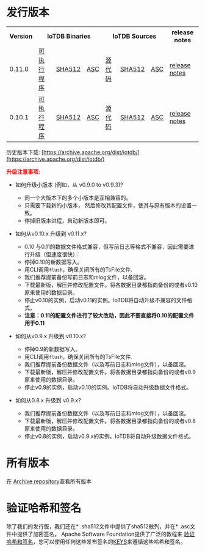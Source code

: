 <!--

    Licensed to the Apache Software Foundation (ASF) under one
    or more contributor license agreements.  See the NOTICE file
    distributed with this work for additional information
    regarding copyright ownership.  The ASF licenses this file
    to you under the Apache License, Version 2.0 (the
    "License"); you may not use this file except in compliance
    with the License.  You may obtain a copy of the License at
    
        http://www.apache.org/licenses/LICENSE-2.0
    
    Unless required by applicable law or agreed to in writing,
    software distributed under the License is distributed on an
    "AS IS" BASIS, WITHOUT WARRANTIES OR CONDITIONS OF ANY
    KIND, either express or implied.  See the License for the
    specific language governing permissions and limitations
    under the License.

-->
# 发行版本

<table>
	<tr>
      <th>Version</th>
	    <th colspan="3">IoTDB Binaries</th>
	    <th colspan="3">IoTDB Sources</th>
	    <th>release notes</th>  
	</tr>
		<tr>
              <td>0.11.0</td>
              <td><a href="https://www.apache.org/dyn/closer.cgi/iotdb/0.11.0/apache-iotdb-0.11.0-bin.zip">可执行程序</a></td>
              <td><a href="https://downloads.apache.org/iotdb/0.11.0/apache-iotdb-0.11.0-bin.zip.sha512">SHA512</a></td>
              <td><a href="https://downloads.apache.org/iotdb/0.11.0/apache-iotdb-0.11.0-bin.zip.asc">ASC</a></td>
              <td><a href="https://www.apache.org/dyn/closer.cgi/iotdb/0.11.0/apache-iotdb-0.11.0-source-release.zip">源代码</a></td>
              <td><a href="https://downloads.apache.org/iotdb/0.11.0/apache-iotdb-0.11.0-source-release.zip.sha512">SHA512</a></td>
              <td><a href="https://downloads.apache.org/iotdb/0.11.0/apache-iotdb-0.11.0-source-release.zip.asc">ASC</a></td>
              <td><a href="https://raw.githubusercontent.com/apache/iotdb/release/0.11.0/RELEASE_NOTES.md">release notes</a></td>
        </tr>
		<tr>
            <td>0.10.1</td>
            <td><a href="https://www.apache.org/dyn/closer.cgi/iotdb/0.10.1-incubating/apache-iotdb-0.10.1-incubating-bin.zip">可执行程序</a></td>
            <td><a href="https://downloads.apache.org/iotdb/0.10.1-incubating/apache-iotdb-0.10.1-incubating-bin.zip.sha512">SHA512</a></td>
            <td><a href="https://downloads.apache.org/iotdb/0.10.1-incubating/apache-iotdb-0.10.1-incubating-bin.zip.asc">ASC</a></td>
            <td><a href="https://www.apache.org/dyn/closer.cgi/iotdb/0.10.1-incubating/apache-iotdb-0.10.1-incubating-source-release.zip">源代码</a></td>
            <td><a href="https://downloads.apache.org/iotdb/0.10.1-incubating/apache-iotdb-0.10.1-incubating-source-release.zip.sha512">SHA512</a></td>
            <td><a href="https://downloads.apache.org/iotdb/0.10.1-incubating/apache-iotdb-0.10.1-incubating-source-release.zip.asc">ASC</a></td>
            <td><a href="https://raw.githubusercontent.com/apache/iotdb/release/0.10.1/RELEASE_NOTES.md">release notes</a></td>
      </tr>

</table>

历史版本下载: [https://archive.apache.org/dist/iotdb/](https://archive.apache.org/dist/iotdb/)


**<font color=red>升级注意事项</font>**:

- 如何升级小版本 (例如，从 v0.9.0 to v0.9.3)?
  * 同一个大版本下的多个小版本是互相兼容的。
  * 只需要下载新的小版本， 然后修改其配置文件，使其与原有版本的设置一致。
  * 停掉旧版本进程，启动新版本即可。

- 如何从v0.10.x 升级到 v0.11.x?
  * 0.10 与0.11的数据文件格式兼容，但写前日志等格式不兼容，因此需要进行升级（但速度很快）：
  * 停掉0.10的新数据写入。
  * 用CLI调用`flush`，确保关闭所有的TsFile文件.
  * 我们推荐提前备份写前日志和mlog文件，以备回滚。
  * 下载最新版，解压并修改配置文件。将各数据目录都指向备份的或者v0.10原来使用的数据目录。 
  * 停止v0.10的实例，启动v0.11的实例。IoTDB将自动升级不兼容的文件格式。
  * __注意：0.11的配置文件进行了较大改动，因此不要直接将0.10的配置文件用于0.11__


- 如何从v0.9.x 升级到 v0.10.x? 
  * 停掉0.9的新数据写入。
  * 用CLI调用`flush`，确保关闭所有的TsFile文件.
  * 我们推荐提前备份数据文件（以及写前日志和mlog文件），以备回滚。
  * 下载最新版，解压并修改配置文件。将各数据目录都指向备份的或者v0.9原来使用的数据目录。 
  * 停止v0.9的实例，启动v0.10的实例。IoTDB将自动升级数据文件格式。

- 如何从0.8.x 升级到 v0.9.x?
  * 我们推荐提前备份数据文件（以及写前日志和mlog文件），以备回滚。
  * 下载最新版，解压并修改配置文件。将各数据目录都指向备份的或者v0.8原来使用的数据目录。 
  * 停止v0.8的实例，启动v0.9.x的实例。IoTDB将自动升级数据文件格式。
  


# 所有版本

在 [Archive repository](https://archive.apache.org/dist/iotdb/)查看所有版本



# 验证哈希和签名

除了我们的发行版，我们还在* .sha512文件中提供了sha512散列，并在* .asc文件中提供了加密签名。  Apache Software Foundation提供了广泛的教程来 [验证哈希和签名](http://www.apache.org/info/verification.html)，您可以使用任何这些发布签名的[KEYS](https://downloads.apache.org/iotdb/KEYS)来遵循这些哈希和签名。
